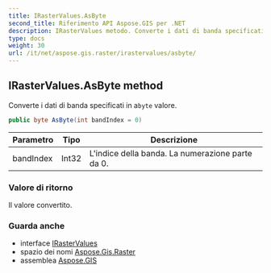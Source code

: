 ```yaml
---
title: IRasterValues.AsByte
second_title: Riferimento API Aspose.GIS per .NET
description: IRasterValues metodo. Converte i dati di banda specificati in abyte valore.
type: docs
weight: 30
url: /it/net/aspose.gis.raster/irastervalues/asbyte/
---
```

## IRasterValues.AsByte method

Converte i dati di banda specificati in a`byte` valore.

```csharp
public byte AsByte(int bandIndex = 0)
```

| Parametro | Tipo | Descrizione |
| --- | --- | --- |
| bandIndex | Int32 | L'indice della banda. La numerazione parte da 0. |

### Valore di ritorno

Il valore convertito.

### Guarda anche

* interface [IRasterValues](../)
* spazio dei nomi [Aspose.Gis.Raster](../../irastervalues/)
* assemblea [Aspose.GIS](../../../)


